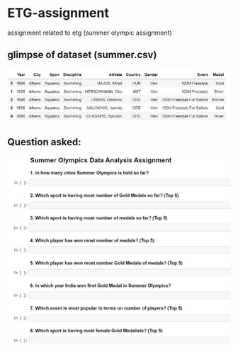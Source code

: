 # ETG-assignment
assignment related to etg (summer olympic assignment)<br/>
## glimpse of dataset (summer.csv)<br/>
![dataset](https://github.com/captainra1/images/blob/master/data_glim.png)<br/>
## Question asked:<br/>
![question asked](https://github.com/captainra1/images/blob/master/ques_asked.png)<br/>

